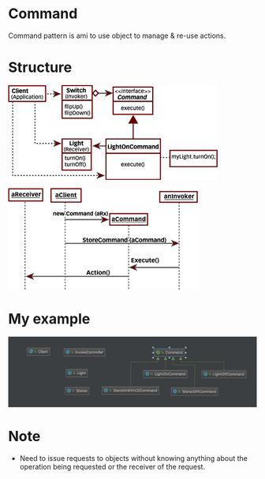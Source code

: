 # Command
Command pattern is ami to use object to manage & re-use actions.

# Structure
![](src/main/resources/command.gif)

![](src/main/resources/command-timeline.gif)

# My example
![](src/main/resources/my-example.png)

# Note
- Need to issue requests to objects without knowing anything about the operation being requested or the receiver of the request.